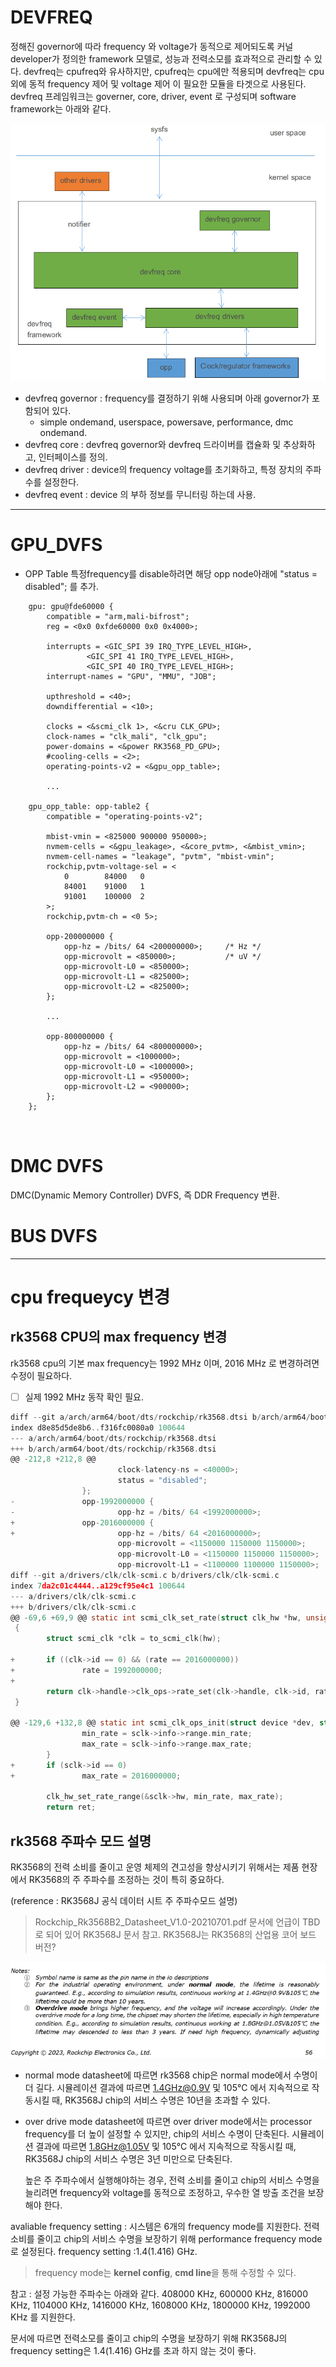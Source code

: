 
DEVFREQ
=====

정해진 governor에 따라 frequency 와 voltage가 동적으로 제어되도록 커널 developer가 정의한 framework 모델로, 성능과 전력소모를 효과적으로 관리할 수 있다.
devfreq는 cpufreq와 유사하지만, cpufreq는 cpu에만 적용되며 devfreq는 cpu 외에 동적 frequency 제어 및 voltage 제어 이 필요한 모듈을 타겟으로 사용된다.
devfreq 프레임워크는 governer, core, driver, event 로 구성되며 software framework는 아래와 같다.

![](./images/DEVFREQ_01.png)

 - devfreq governor : frequency를 결정하기 위해 사용되며 아래 governor가 포함되어 있다.
   * simple ondemand, userspace, powersave, performance, dmc ondemand.
 - devfreq core : devfreq governor와 devfreq 드라이버를 캡슐화 및 추상화하고, 인터페이스를 정의.
 - devfreq driver : device의 frequency voltage를 초기화하고, 특정 장치의 주파수를 설정한다.
 - devfreq event : device 의 부하 정보를 무니터링 하는데 사용.



-----

# GPU_DVFS

 - OPP Table
 특정frequency를 disable하려면 해당 opp node아래에 "status = disabled"; 를 추가.

```dtb
	gpu: gpu@fde60000 {
		compatible = "arm,mali-bifrost";
		reg = <0x0 0xfde60000 0x0 0x4000>;

		interrupts = <GIC_SPI 39 IRQ_TYPE_LEVEL_HIGH>,
			     <GIC_SPI 41 IRQ_TYPE_LEVEL_HIGH>,
			     <GIC_SPI 40 IRQ_TYPE_LEVEL_HIGH>;
		interrupt-names = "GPU", "MMU", "JOB";

		upthreshold = <40>;
		downdifferential = <10>;

		clocks = <&scmi_clk 1>, <&cru CLK_GPU>;
		clock-names = "clk_mali", "clk_gpu";
		power-domains = <&power RK3568_PD_GPU>;
		#cooling-cells = <2>;
		operating-points-v2 = <&gpu_opp_table>;

		...

	gpu_opp_table: opp-table2 {
		compatible = "operating-points-v2";

		mbist-vmin = <825000 900000 950000>;
		nvmem-cells = <&gpu_leakage>, <&core_pvtm>, <&mbist_vmin>;
		nvmem-cell-names = "leakage", "pvtm", "mbist-vmin";
		rockchip,pvtm-voltage-sel = <
			0        84000   0
			84001    91000   1
			91001    100000  2
		>;
		rockchip,pvtm-ch = <0 5>;

		opp-200000000 {
			opp-hz = /bits/ 64 <200000000>;		/* Hz */
			opp-microvolt = <850000>;			/* uV */
			opp-microvolt-L0 = <850000>;
			opp-microvolt-L1 = <825000>;
			opp-microvolt-L2 = <825000>;
		};

		...
		
		opp-800000000 {
			opp-hz = /bits/ 64 <800000000>;
			opp-microvolt = <1000000>;
			opp-microvolt-L0 = <1000000>;
			opp-microvolt-L1 = <950000>;
			opp-microvolt-L2 = <900000>;
		};
	};



```

# DMC DVFS
 DMC(Dynamic Memory Controller) DVFS, 즉 DDR Frequency 변환.

# BUS DVFS 



-----

# cpu frequeycy 변경

## rk3568 CPU의 max frequency 변경 

 rk3568 cpu의 기본 max frequency는 1992 MHz 이며, 2016 MHz 로 변경하려면 수정이 필요하다.
 
 - [ ] 실제 1992 MHz 동작 확인 필요.

```c
diff --git a/arch/arm64/boot/dts/rockchip/rk3568.dtsi b/arch/arm64/boot/dts/rockchip/rk3568.dtsi
index d8e85d5de8b6..f316fc0080a0 100644
--- a/arch/arm64/boot/dts/rockchip/rk3568.dtsi
+++ b/arch/arm64/boot/dts/rockchip/rk3568.dtsi
@@ -212,8 +212,8 @@
                        clock-latency-ns = <40000>;
                        status = "disabled";
                };
-               opp-1992000000 {
-                       opp-hz = /bits/ 64 <1992000000>;
+               opp-2016000000 {
+                       opp-hz = /bits/ 64 <2016000000>;
                        opp-microvolt = <1150000 1150000 1150000>;
                        opp-microvolt-L0 = <1150000 1150000 1150000>;
                        opp-microvolt-L1 = <1100000 1100000 1150000>;
diff --git a/drivers/clk/clk-scmi.c b/drivers/clk/clk-scmi.c
index 7da2c01c4444..a129cf95e4c1 100644
--- a/drivers/clk/clk-scmi.c
+++ b/drivers/clk/clk-scmi.c
@@ -69,6 +69,9 @@ static int scmi_clk_set_rate(struct clk_hw *hw, unsigned long rate,
 {
        struct scmi_clk *clk = to_scmi_clk(hw);
 
+       if ((clk->id == 0) && (rate == 2016000000))
+               rate = 1992000000;
+
        return clk->handle->clk_ops->rate_set(clk->handle, clk->id, rate);
 }
 
@@ -129,6 +132,8 @@ static int scmi_clk_ops_init(struct device *dev, struct scmi_clk *sclk)
                min_rate = sclk->info->range.min_rate;
                max_rate = sclk->info->range.max_rate;
        }
+       if (sclk->id == 0)
+               max_rate = 2016000000;
 
        clk_hw_set_rate_range(&sclk->hw, min_rate, max_rate);
        return ret;

```


## rk3568 주파수 모드 설명

 RK3568의 전력 소비를 줄이고 운영 체제의 견고성을 향상시키기 위해서는 제품 현장에서 RK3568의 주 주파수를 조정하는 것이 특히 중요하다.
 
 (reference : RK3568J 공식 데이터 시트 주 주파수모드 설명)
 > Rockchip_Rk3568B2_Datasheet_V1.0-20210701.pdf 문서에 언급이 TBD로 되어 있어 RK3568J 문서 참고.
 > RK3568J는 RK3568의 산업용 코어 보드 버전?

![](./images/DEVFREQ_02.png) 


 - normal mode
    datasheet에 따르면 rk3568 chip은 normal mode에서 수명이 더 길다. 
	시뮬레이션 결과에 따르면 1.4GHz@0.9V 및 105°C 에서 지속적으로 작동시킬 때, RK3568J chip의 서비스 수명은 10년을 초과할 수 있다.

 - over drive mode
    datasheet에 따르면 over driver mode에서는 processor frequency를 더 높이 설정할 수 있지만, chip의 서비스 수명이 단축된다.
	시뮬레이션 결과에 따르면 1.8GHz@1.05V 및 105°C 에서 지속적으로 작동시킬 때, RK3568J chip의 서비스 수명은 3년 미만으로 단축된다.

	높은 주 주파수에서 실행해야하는 경우, 전력 소비를 줄이고 chip의 서비스 수명을 늘리려면 frequency와 voltage를 동적으로 조정하고, 
	우수한 열 방출 조건을 보장해야 한다.

 avaliable frequency setting : 시스템은 6개의 frequency mode를 지원한다. 전력 소비를 줄이고 chip의 서비스 수명을 보장하기 위해 performance frequency mode로 설정된다. 
 frequency setting :1.4(1.416) GHz. 
 > frequency mode는 **kernel config**, **cmd line**을 통해 수정할 수 있다.
 
 참고 : 설정 가능한 주파수는 아래와 같다. 
 408000 KHz, 600000 KHz, 816000 KHz, 1104000 KHz, 1416000 KHz, 1608000 KHz, 1800000 KHz, 1992000 KHz 를 지원한다.


 문서에 따르면 전력소모를 줄이고 chip의 수명을 보장하기 위해 RK3568J의 frequency setting은 1.4(1.416) GHz를 초과 하지 않는 것이 좋다.



